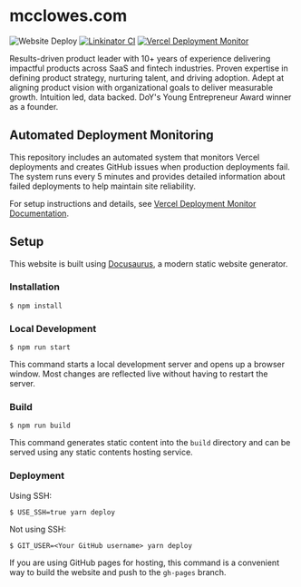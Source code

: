# mcclowes.com

![Website Deploy](https://deploy-badge.vercel.app/?url=https://vercel.com/mcclowes/mcclowes.com&name=website) [![Linkinator CI](https://github.com/mcclowes/mcclowes.com/actions/workflows/linknator.yml/badge.svg)](https://github.com/mcclowes/mcclowes.com/actions/workflows/linknator.yml) [![Vercel Deployment Monitor](https://github.com/mcclowes/mcclowes.com/actions/workflows/vercel-deployment-monitor.yml/badge.svg)](https://github.com/mcclowes/mcclowes.com/actions/workflows/vercel-deployment-monitor.yml)

Results-driven product leader with 10+ years of experience delivering impactful products across SaaS and fintech industries. Proven expertise in defining product strategy, nurturing talent, and driving adoption. Adept at aligning product vision with organizational goals to deliver measurable growth. Intuition led, data backed. DoY's Young Entrepreneur Award winner as a founder.

## Automated Deployment Monitoring

This repository includes an automated system that monitors Vercel deployments and creates GitHub issues when production deployments fail. The system runs every 5 minutes and provides detailed information about failed deployments to help maintain site reliability.

For setup instructions and details, see [Vercel Deployment Monitor Documentation](docs/vercel-deployment-monitor.md).

## Setup

This website is built using [Docusaurus](https://docusaurus.io/), a modern static website generator.

### Installation

```
$ npm install
```

### Local Development

```
$ npm run start
```

This command starts a local development server and opens up a browser window. Most changes are reflected live without having to restart the server.

### Build

```
$ npm run build
```

This command generates static content into the `build` directory and can be served using any static contents hosting service.

### Deployment

Using SSH:

```
$ USE_SSH=true yarn deploy
```

Not using SSH:

```
$ GIT_USER=<Your GitHub username> yarn deploy
```

If you are using GitHub pages for hosting, this command is a convenient way to build the website and push to the `gh-pages` branch.
